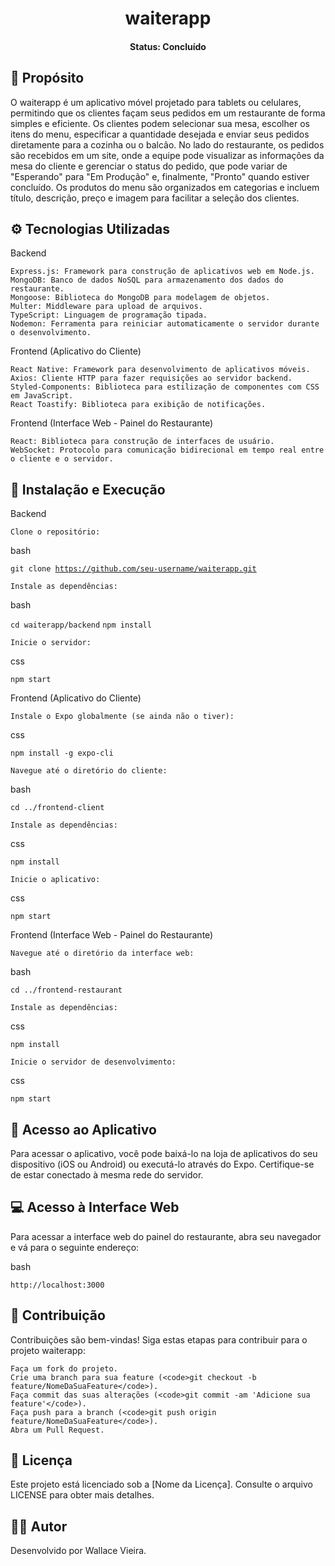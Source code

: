 <h1 align="center">waiterapp</h1>
<h4 align="center">Status: Concluído</h4>
<h2>🚀 Propósito</h2>

O waiterapp é um aplicativo móvel projetado para tablets ou celulares, permitindo que os clientes façam seus pedidos em um restaurante de forma simples e eficiente. Os clientes podem selecionar sua mesa, escolher os itens do menu, especificar a quantidade desejada e enviar seus pedidos diretamente para a cozinha ou o balcão. No lado do restaurante, os pedidos são recebidos em um site, onde a equipe pode visualizar as informações da mesa do cliente e gerenciar o status do pedido, que pode variar de "Esperando" para "Em Produção" e, finalmente, "Pronto" quando estiver concluído. Os produtos do menu são organizados em categorias e incluem título, descrição, preço e imagem para facilitar a seleção dos clientes.
<h2>⚙️ Tecnologias Utilizadas</h2>
Backend

    Express.js: Framework para construção de aplicativos web em Node.js.
    MongoDB: Banco de dados NoSQL para armazenamento dos dados do restaurante.
    Mongoose: Biblioteca do MongoDB para modelagem de objetos.
    Multer: Middleware para upload de arquivos.
    TypeScript: Linguagem de programação tipada.
    Nodemon: Ferramenta para reiniciar automaticamente o servidor durante o desenvolvimento.

Frontend (Aplicativo do Cliente)

    React Native: Framework para desenvolvimento de aplicativos móveis.
    Axios: Cliente HTTP para fazer requisições ao servidor backend.
    Styled-Components: Biblioteca para estilização de componentes com CSS em JavaScript.
    React Toastify: Biblioteca para exibição de notificações.

Frontend (Interface Web - Painel do Restaurante)

    React: Biblioteca para construção de interfaces de usuário.
    WebSocket: Protocolo para comunicação bidirecional em tempo real entre o cliente e o servidor.

<h2>🔧 Instalação e Execução</h2>
Backend

    Clone o repositório:

bash

<code>git clone https://github.com/seu-username/waiterapp.git</code>

    Instale as dependências:

bash

<code>cd waiterapp/backend</code>
<code>npm install</code>

    Inicie o servidor:

css

<code>npm start</code>

Frontend (Aplicativo do Cliente)

    Instale o Expo globalmente (se ainda não o tiver):

css

<code>npm install -g expo-cli</code>

    Navegue até o diretório do cliente:

bash

<code>cd ../frontend-client</code>

    Instale as dependências:

css

<code>npm install</code>

    Inicie o aplicativo:

css

<code>npm start</code>

Frontend (Interface Web - Painel do Restaurante)

    Navegue até o diretório da interface web:

bash

<code>cd ../frontend-restaurant</code>

    Instale as dependências:

css

<code>npm install</code>

    Inicie o servidor de desenvolvimento:

css

<code>npm start</code>

<h2>📱 Acesso ao Aplicativo</h2>

Para acessar o aplicativo, você pode baixá-lo na loja de aplicativos do seu dispositivo (iOS ou Android) ou executá-lo através do Expo. Certifique-se de estar conectado à mesma rede do servidor.
<h2>💻 Acesso à Interface Web</h2>

Para acessar a interface web do painel do restaurante, abra seu navegador e vá para o seguinte endereço:

bash

<code>http://localhost:3000</code>

<h2>🤝 Contribuição</h2>

Contribuições são bem-vindas! Siga estas etapas para contribuir para o projeto waiterapp:

    Faça um fork do projeto.
    Crie uma branch para sua feature (<code>git checkout -b feature/NomeDaSuaFeature</code>).
    Faça commit das suas alterações (<code>git commit -am 'Adicione sua feature'</code>).
    Faça push para a branch (<code>git push origin feature/NomeDaSuaFeature</code>).
    Abra um Pull Request.

<h2>📝 Licença</h2>

Este projeto está licenciado sob a [Nome da Licença]. Consulte o arquivo LICENSE para obter mais detalhes.
<h2>👨‍💻 Autor</h2>

Desenvolvido por Wallace Vieira.
